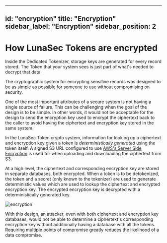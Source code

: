 <!--
  ~ Copyright by LunaSec (owned by Refinery Labs, Inc)
  ~
  ~ Licensed under the Creative Commons Attribution-ShareAlike 4.0 International
  ~ (the "License"); you may not use this file except in compliance with the
  ~ License. You may obtain a copy of the License at
  ~
  ~ https://creativecommons.org/licenses/by-sa/4.0/legalcode
  ~
  ~ See the License for the specific language governing permissions and
  ~ limitations under the License.
  ~
-->
---
id: "encryption"
title: "Encryption"
sidebar_label: "Encryption"
sidebar_position: 2
---

# How LunaSec Tokens are encrypted

Inside the Dedicated Tokenizer, storage keys are generated for every record stored.  The Token that your system sees is just
part of what's needed to decrypt that data.

The cryptographic system for encrypting sensitive records was designed to be as simple as possible for someone to use without compromising
on security.

One of the most important attributes of a secure system is not having a single source of failure. This can be challenging when 
the goal of the design is to be simple. In other words, it would not be acceptable for the design to send the encryption key used to 
encrypt the ciphertext back to the caller to avoid having the ciphertext and encryption key stored in the same system.

In the LunaSec Token crypto system, information for looking up a ciphertext and encryption key given a token is _deterministically generated_ using the token itself. 
A signed S3 URL configured to use [AWS's Server Side Encryption](https://docs.aws.amazon.com/AmazonS3/latest/userguide/ServerSideEncryptionCustomerKeys.html) is used
for when uploading and downloading the ciphertext from S3.

At a high level, the ciphertext and corresponding encryption key are stored in separate databases, both encrypted.
When a token is to be detokenized, the token and a secret (only known to the tokenizer) are used to generate deterministic
values which are used to lookup the ciphertext and encrypted encryption key. The encrypted encryption key is decrypted with
a deterministically generated key.

![encryption](/img/encryption.svg)

With this design, an attacker, even with both ciphertext and encryption key databases, would not be able to determine a
ciphertext's corresponding encryption key without additionally having a database with all the tokens. Requiring multiple
points of compromise greatly reduces the likelihood of a data compromise.

